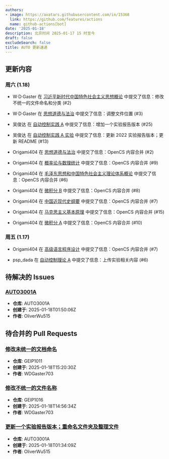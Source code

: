 ```yaml
---
authors:
- image: https://avatars.githubusercontent.com/in/15368
  link: https://github.com/features/actions
  name: github-actions[bot]
date: '2025-01-18'
description: 北京时间 2025-01-17 15 时至今
draft: false
excludeSearch: false
title: AUTO 更新速递
---
```


## 更新内容

### 周六 (1.18)

- W·D·Gaster 在 [习近平新时代中国特色社会主义思想概论](https://github.com/HITSZ-OpenAuto/GEIP1017) 中提交了信息：修改不统一的文件命名和分类 (#2)

- W·D·Gaster 在 [思想道德与法治](https://github.com/HITSZ-OpenAuto/GEIP1015) 中提交了信息：调整文件位置 (#3)

- 吴俊达 在 [自动控制实践 A](https://github.com/HITSZ-OpenAuto/AUTO3002A) 中提交了信息：增加一个实验报告版本 (#25)

- 吴俊达 在 [自动控制实践 A 实验](https://github.com/HITSZ-OpenAuto/AUTO3016) 中提交了信息：更新 2022 实验报告版本；更新 README (#13)

- Origami404 在 [思想道德与法治](https://github.com/HITSZ-OpenAuto/GEIP1015) 中提交了信息：OpenCS 内容合并 (#2)

- Origami404 在 [概率论与数理统计](https://github.com/HITSZ-OpenAuto/MATH1004) 中提交了信息：OpenCS 内容合并 (#9)

- Origami404 在 [毛泽东思想和中国特色社会主义理论体系概论](https://github.com/HITSZ-OpenAuto/GEIP1018) 中提交了信息：OpenCS 内容合并 (#6)

- Origami404 在 [微积分 B](https://github.com/HITSZ-OpenAuto/MATH1015B) 中提交了信息：OpenCS 内容合并 (#8)

- Origami404 在 [中国近现代史纲要](https://github.com/HITSZ-OpenAuto/GEIP1016) 中提交了信息：OpenCS 内容合并 (#7)

- Origami404 在 [马克思主义基本原理](https://github.com/HITSZ-OpenAuto/GEIP1011) 中提交了信息：OpenCS 内容合并 (#15)

- Origami404 在 [微积分 A](https://github.com/HITSZ-OpenAuto/MATH1015A) 中提交了信息：OpenCS 内容合并 (#10)

### 周五 (1.17)

- Origami404 在 [高级语言程序设计](https://github.com/HITSZ-OpenAuto/COMP2021) 中提交了信息：OpenCS 内容合并 (#7)

- psp_dada 在 [自动控制理论 A](https://github.com/HITSZ-OpenAuto/AUTO3001A) 中提交了信息：上传实验相关内容 (#6)

## 待解决的 Issues

### [AUTO3001A](https://github.com/HITSZ-OpenAuto/AUTO3001A/issues/9)

- **仓库**: AUTO3001A
- **创建于**: 2025-01-18T01:50:06Z
- **作者**: OliverWu515

## 待合并的 Pull Requests

### [修改未统一的文档命名](https://github.com/HITSZ-OpenAuto/GEIP1011/pull/16)

- **仓库**: GEIP1011
- **创建于**: 2025-01-18T15:20:30Z
- **作者**: WDGaster703

### [修改不统一的文件名称](https://github.com/HITSZ-OpenAuto/GEIP1016/pull/8)

- **仓库**: GEIP1016
- **创建于**: 2025-01-18T14:56:34Z
- **作者**: WDGaster703

### [更新一个实验报告版本；重命名文件夹及整理文件](https://github.com/HITSZ-OpenAuto/AUTO3001A/pull/7)

- **仓库**: AUTO3001A
- **创建于**: 2025-01-18T01:34:09Z
- **作者**: OliverWu515

